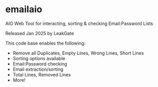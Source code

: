 # emailaio
AIO Web Tool for interacting, sorting &amp; checking Email:Password Lists

Released Jan 2025 by LeakGate

This code base enables the following:

- Remove all Duplicates, Empty Lines, Wrong Lines, Short Lines
- Sorting options available
- Email:Password checking
- Email extraction/sorting
- Total Lines, Removed Lines
- More!
